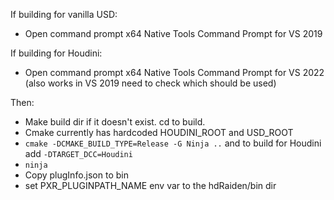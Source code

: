  If building for vanilla USD:
 - Open command prompt x64 Native Tools Command Prompt for VS 2019

 If building for Houdini:
 - Open command prompt x64 Native Tools Command Prompt for VS 2022 (also works in VS 2019 need to check which should be used)

Then:
 - Make build dir if it doesn't exist. cd to build. 
 - Cmake currently has hardcoded HOUDINI_ROOT and USD_ROOT
 - `cmake -DCMAKE_BUILD_TYPE=Release -G Ninja ..` and to build for Houdini add `-DTARGET_DCC=Houdini`
 - `ninja`
 - Copy plugInfo.json to bin
 - set PXR_PLUGINPATH_NAME env var to the hdRaiden/bin dir